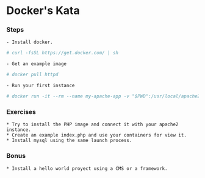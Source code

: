 # Docker's Kata

### Steps

	- Install docker.
```sh
# curl -fsSL https://get.docker.com/ | sh
```
	- Get an example image
```sh
# docker pull httpd
```
	- Run your first instance
```sh
# docker run -it --rm --name my-apache-app -v "$PWD":/usr/local/apache2/htdocs/ httpd
```

### Exercises

	* Try to install the PHP image and connect it with your apache2 instance.
	* Create an example index.php and use your containers for view it.
	* Install mysql using the same launch process.

### Bonus

	* Install a hello world proyect using a CMS or a framework.
